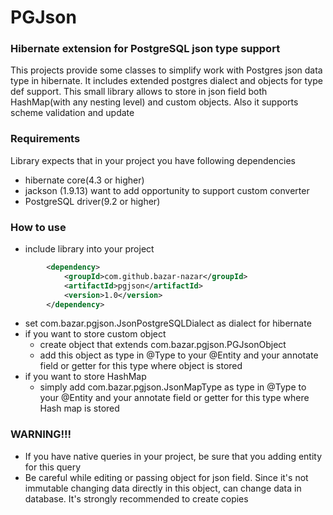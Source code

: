 # PGJson #

### Hibernate extension for PostgreSQL json type support ###

This projects provide some classes to simplify work with Postgres json data type in hibernate. It includes extended postgres dialect and objects for type def support. This small library allows to store in json field both HashMap(with any nesting level) and custom objects. Also it supports scheme validation and update

### Requirements ###

Library expects that in your project you have following dependencies
* hibernate core(4.3 or higher)
* jackson (1.9.13) want to add opportunity to support custom converter
* PostgreSQL driver(9.2 or higher)

### How to use ###
* include library into your project
```xml
        <dependency>
            <groupId>com.github.bazar-nazar</groupId>
            <artifactId>pgjson</artifactId>
            <version>1.0</version>
        </dependency>
```
* set com.bazar.pgjson.JsonPostgreSQLDialect as dialect for hibernate
* if you want to store custom object
    * create object that extends com.bazar.pgjson.PGJsonObject
    * add this object as type in @Type to your @Entity and your annotate field or getter for this type where object is stored
* if you want to store HashMap
    * simply add com.bazar.pgjson.JsonMapType as type in @Type to your @Entity and your annotate field or getter for this type where Hash map is stored

### WARNING!!! ####
* If you have native queries in your project, be sure that you adding entity for this query
* Be careful while editing or passing object for json field. Since it's not immutable changing data directly in this object, can change data in database. It's strongly recommended to create copies


